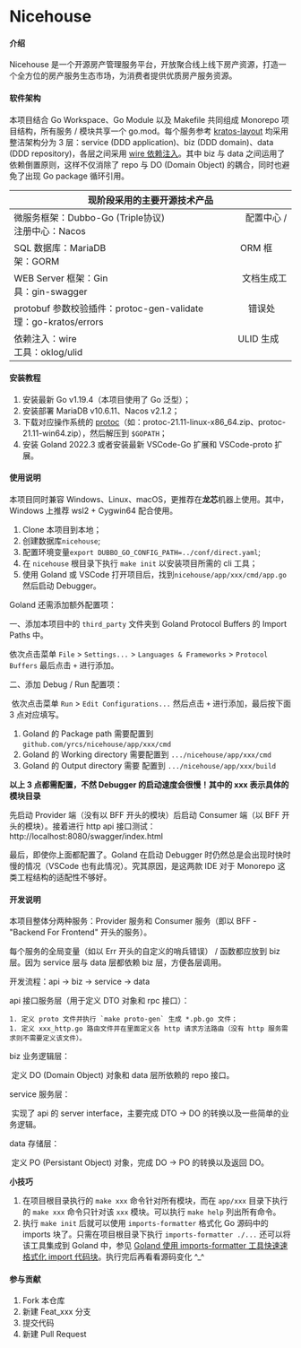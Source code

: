 # Nicehouse

#### 介绍
Nicehouse 是一个开源房产管理服务平台，开放聚合线上线下房产资源，打造一个全方位的房产服务生态市场，为消费者提供优质房产服务资源。

#### 软件架构
本项目结合 Go Workspace、Go Module 以及 Makefile 共同组成 Monorepo 项目结构，所有服务 / 模块共享一个 go.mod。每个服务参考 [kratos-layout](https://go-kratos.gitee.io/blog/go-project-layout) 均采用整洁架构分为 3 层：service (DDD application)、biz (DDD domain)、data (DDD repository)，各层之间采用 [wire 依赖注入](https://go-kratos.gitee.io/blog/go-project-wire)。其中 biz 与 data 之间运用了依赖倒置原则，这样不仅消除了 repo 与 DO (Domain Object) 的耦合，同时也避免了出现 Go package 循环引用。

| 现阶段采用的主要开源技术产品                                 |
| ------------------------------------------------------------ |
| 微服务框架：Dubbo-Go (Triple协议)　　　　　　　　　配置中心 / 注册中心：Nacos |
| SQL 数据库：MariaDB　　　　　　　　　　　　　　　ORM   框架：GORM |
| WEB Server 框架：Gin　　　　　　　　　　　　　　　文档生成工具：gin-swagger |
| protobuf 参数校验插件：protoc-gen-validate　　　　　错误处理：go-kratos/errors |
| 依赖注入：wire　　　　　　　　　　　　　　　　　　ULID 生成工具：oklog/ulid |


#### 安装教程

1.  安装最新 Go v1.19.4（本项目使用了 Go 泛型）；
2.  安装部署 MariaDB v10.6.11、Nacos v2.1.2；
3.  下载对应操作系统的 [protoc](https://github.com/protocolbuffers/protobuf/releases)（如：protoc-21.11-linux-x86_64.zip、protoc-21.11-win64.zip），然后解压到 `$GOPATH`；
4.  安装 Goland 2022.3 或者安装最新 VSCode-Go 扩展和 VSCode-proto 扩展。

#### 使用说明

本项目同时兼容 Windows、Linux、macOS，更推荐在**龙芯**机器上使用。其中，Windows 上推荐 wsl2 + Cygwin64 配合使用。

1.  Clone 本项目到本地；
2.  创建数据库`nicehouse`;
3.  配置环境变量`export DUBBO_GO_CONFIG_PATH=../conf/direct.yaml`;
4.  在 `nicehouse` 根目录下执行 `make init` 以安装项目所需的 cli 工具；
5.  使用 Goland 或 VSCode 打开项目后，找到`nicehouse/app/xxx/cmd/app.go` 然后启动 Debugger。

Goland 还需添加额外配置项：

一、添加本项目中的 `third_party` 文件夹到 Goland Protocol Buffers 的 Import Paths 中。

   依次点击菜单 `File` > `Settings...` > `Languages & Frameworks` > `Protocol Buffers` 最后点击 `+` 进行添加。

二、添加 Debug / Run 配置项：

​    依次点击菜单 `Run` > `Edit Configurations...` 然后点击 `+` 进行添加，最后按下面 3 点对应填写。

1. Goland 的 Package path 需要配置到 `github.com/yrcs/nicehouse/app/xxx/cmd` 
2. Goland 的 Working directory 需要配置到 `.../nicehouse/app/xxx/cmd`
3. Goland 的 Output directory 需要 配置到 `.../nicehouse/app/xxx/build`

**以上 3 点都需配置，不然 Debugger 的启动速度会很慢！其中的 xxx 表示具体的模块目录**

先启动 Provider 端（没有以 BFF 开头的模块）后启动 Consumer 端（以 BFF 开头的模块）。接着进行 http api 接口测试：http://localhost:8080/swagger/index.html

最后，即使你上面都配置了。Goland 在启动 Debugger 时仍然总是会出现时快时慢的情况（VSCode 也有此情况）。究其原因，是这两款 IDE 对于 Monorepo 这类工程结构的适配性不够好。

#### 开发说明

本项目整体分两种服务：Provider 服务和 Consumer 服务（即以 BFF - "Backend For Frontend" 开头的服务）。

每个服务的全局变量（如以 Err 开头的自定义的哨兵错误） / 函数都应放到 biz 层。因为 service 层与 data 层都依赖 biz 层，方便各层调用。

开发流程：api -> biz -> service -> data

api 接口服务层（用于定义 DTO 对象和 rpc 接口）：

	1. 定义 proto 文件并执行 `make proto-gen` 生成 *.pb.go 文件；
	1. 定义 xxx_http.go 路由文件并在里面定义各 http 请求方法路由（没有 http 服务需求则不需要定义该文件）。

biz 业务逻辑层：

​	定义 DO (Domain Object) 对象和 data 层所依赖的 repo 接口。

service 服务层：

​	实现了 api 的 server interface，主要完成 DTO -> DO 的转换以及一些简单的业务逻辑。

data 存储层：

​	定义 PO (Persistant Object) 对象，完成 DO -> PO 的转换以及返回 DO。

**小技巧**

1. 在项目根目录执行的 `make xxx` 命令针对所有模块，而在 `app/xxx` 目录下执行的 `make xxx` 命令只针对该 `xxx` 模块。可以执行 `make help` 列出所有命令。
2. 执行 `make init` 后就可以使用 `imports-formatter` 格式化 Go 源码中的 imports 块了。只需在项目根目录下执行 `imports-formatter ./...` 还可以将该工具集成到 Goland 中，参见 [Goland 使用 imports-formatter 工具快速速格式化 import 代码块](https://xie.infoq.cn/article/e9e229f7c468026e9ce17af25)。执行完后再看看源码变化 ^_^

#### **参与贡献**

1.  Fork 本仓库
2.  新建 Feat_xxx 分支
3.  提交代码
4.  新建 Pull Request
